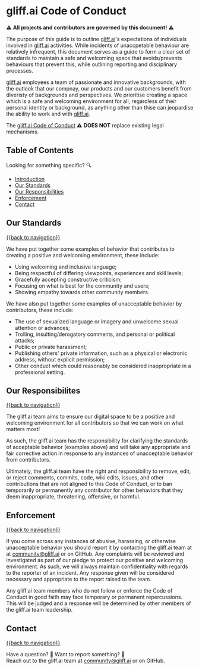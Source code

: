 # gliff.ai Code of Conduct

⚠️ **All projects and contributors are governed by this document!** ⚠️

The purpose of this guide is to outline [gliff.ai](https://gliff.ai)'s expectations of individuals involved in [gliff.ai](https://gliff.ai) activities. While incidents of unaccpetable behaviour are relatively infrequent, this document serves as a guide to form a clear set of standards to maintain a safe and welcoming space that avoids/prevents behaviours that prevent this, while outlining reporting and disciplinary processes.

[gliff.ai](https://gliff.ai) employees a team of passionate and innovative backgrounds, with the outlook that our compnay, our products and our customers benefit from diveristy of backgrounds and perspectives. We prioritise creating a space which is a safe and welcoming environment for all, regardless of their personal identity or background, as anything other than thise can jeopardise the ability to work and with [gliff.ai](https://gliff.ai).

The [gliff.ai Code of Conduct](https://github.com/gliff-ai/.github/blob/main/CODE_OF_CONDUCT.md) ⚠️ **DOES NOT** replace existing legal mechanisms.

## Table of Contents

Looking for something specific? 🔍

- [Introduction](#gliffai-code-of-conduct)
- [Our Standards](#our-standards)
- [Our Responsibilities](#our-responsibilites)
- [Enforcement](#enforcement)
- [Contact](#contact)

## Our Standards

[{{back to navigation}}](#table-of-contents)

We have put together some examples of behavior that contributes to creating a positive and welcoming environment, these include:

- Using welcoming and inclusive language;
- Being respectful of differing viewpoints, experiences and skill levels;
- Gracefully accepting constructive criticism;
- Focusing on what is best for the community and users;
- Showing empathy towards other community members.

We have also put together some examples of unacceptable behavior by contributors, these include:

- The use of sexualized language or imagery and unwelcome sexual attention or advances;
- Trolling, insulting/derogatory comments, and personal or political attacks;
- Public or private harassment;
- Publishing others' private information, such as a physical or electronic address, without explicit permission;
- Other conduct which could reasonably be considered inappropriate in a professional setting.

## Our Responsibilites

[{{back to navigation}}](#table-of-contents)

The gliff.ai team aims to ensure our digital space to be a positive and welcoming environment for all contributors so that we can work on what matters most!

As such, the gliff.ai team has the responsibility for clarifying the standards of acceptable behavior (examples above) and will take any appropriate and fair corrective action in response to any instances of unacceptable behavior from contributors.

Ultimately, the gliff.ai team have the right and responsibility to remove, edit, or reject comments, commits, code, wiki edits, issues, and other contributions that are not aligned to this Code of Conduct, or to ban temporarily or permanently any contributor for other behaviors that they deem inappropriate, threatening, offensive, or harmful. 

## Enforcement

[{{back to navigation}}](#table-of-contents)

If you come across any instances of abusive, harassing, or otherwise unacceptable behavior you should report it by contacting the gliff.ai team at at [community@gliff.ai](mailto:community@gliff.ai?subject=[GitHub%20-%20Conduct%20Report]) or on GitHub. Any complaints will be reviewed and investigated as part of our pledge to protect our positive and welcoming environment. As such, we will always maintain confidentiality with regards to the reporter of an incident. Any response given will be considered necessary and appropriate to the report raised to the team.

Any gliff.ai team members who do not follow or enforce the Code of Conduct in good faith may face temporary or permanent repercussions. This will be judged and a response will be determined by other members of the gliff.ai team leadership.

## Contact

[{{back to navigation}}](#table-of-contents)

Have a question? 🧠 Want to report something? 🚨 \
Reach out to the gliff.ai team at [community@gliff.ai](mailto:community@gliff.ai?subject=[GitHub%20-%20Conduct]) or on GitHub.
